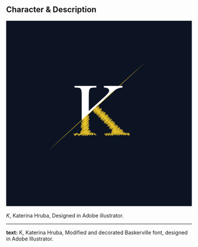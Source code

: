 
## Character & Description

![large letter K.](uppercase-k-khruba.png)

*K*, Katerina Hruba, Designed in Adobe illustrator.

- - -

**text:** K, Katerina Hruba, Modified and decorated Baskerville font, designed in Adobe Illustrator.
